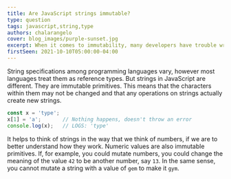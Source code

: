 ```yaml
---
title: Are JavaScript strings immutable?
type: question
tags: javascript,string,type
authors: chalarangelo
cover: blog_images/purple-sunset.jpg
excerpt: When it comes to immutability, many developers have trouble wrapping their head around JavaScript strings. Yet they're not as complicated as you might expect.
firstSeen: 2021-10-10T05:00:00-04:00
---
```


String specifications among programming languages vary, however most languages treat them as reference types. But strings in JavaScript are different. They are immutable primitives. This means that the characters within them may not be changed and that any operations on strings actually create new strings.

```js
const x = 'type';
x[1] = 'a';       // Nothing happens, doesn't throw an error
console.log(x);   // LOGS: 'type'
```

It helps to think of strings in the way that we think of numbers, if we are to better understand how they work. Numeric values are also immutable primitives. If, for example, you could mutate numbers, you could change the meaning of the value `42` to be another number, say `13`. In the same sense, you cannot mutate a string with a value of `gem` to make it `gym`.
